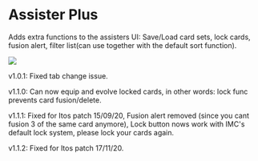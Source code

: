 # Assister Plus

Adds extra functions to the assisters UI: Save/Load card sets, lock cards, fusion alert, filter list(can use together with the default sort function).

![](https://i.imgur.com/T1ZTRO1.jpg)

v1.0.1: Fixed tab change issue.

v1.1.0: Can now equip and evolve locked cards, in other words: lock func prevents card fusion/delete.

v1.1.1: Fixed for Itos patch 15/09/20, Fusion alert removed (since you cant fusion 3 of the same card anymore), Lock button nows work with IMC's default lock system, please lock your cards again.

v1.1.2: Fixed for Itos patch 17/11/20.

